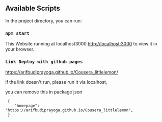 ## Available Scripts

In the project directory, you can run:

### `npm start`

This Website running at localhost3000 [http://localhost:3000](http://localhost:3000) to view it in your browser.

### `Link Deploy with github pages`
https://arifbudiprayoga.github.io/Cousera_littlelemon/

if the link doesn't run, please run it via localhost,

you can remove this in package json
```
 {  
    "homepage": "https://arifbudiprayoga.github.io/Cousera_littlelemon",
 }
 ```

